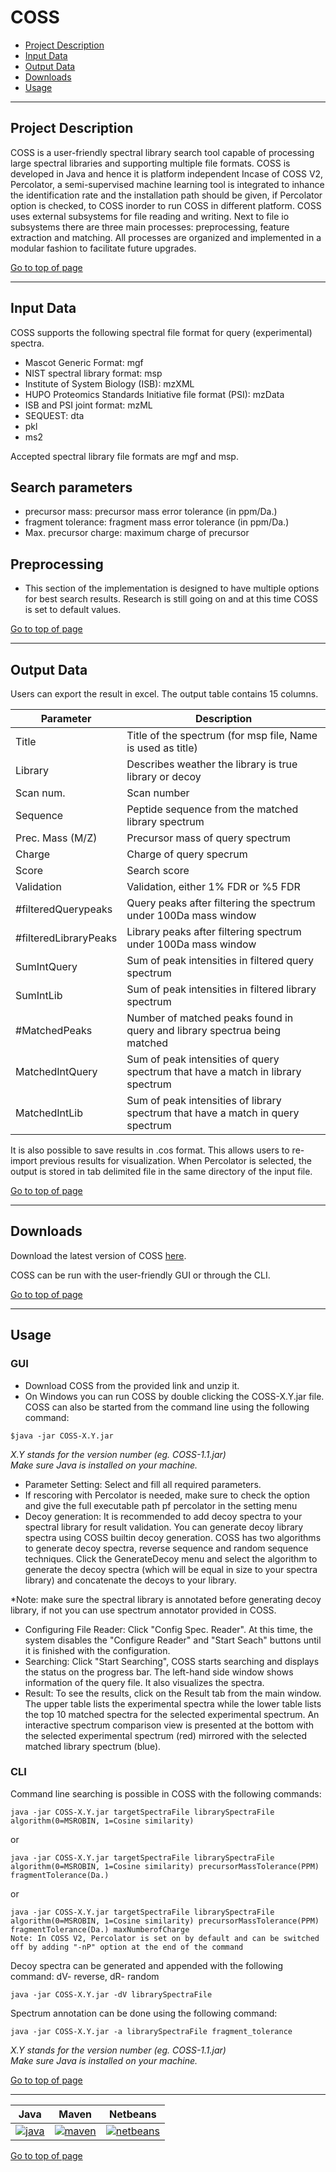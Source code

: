 # COSS

 * [Project Description](#project-description)
 * [Input Data](#input-data)
 * [Output Data](#output-data)
 * [Downloads](#downloads)
 * [Usage](#usage)
 
---
## Project Description

COSS is a user-friendly spectral library search tool capable of processing large spectral libraries and supporting multiple file formats. COSS is developed in Java and hence it is platform independent
Incase of COSS V2, Percolator, a semi-supervised machine learning tool is integrated to inhance the identification rate and the installation path should be given, if Percolator option is checked, to COSS inorder to run COSS in different platform.
COSS uses external subsystems for file reading and writing. Next to file io subsystems there are three main processes: preprocessing, feature extraction and matching. All processes are organized and implemented in a modular fashion to facilitate future upgrades. 

[Go to top of page](#coss)

---
## Input Data
COSS supports the following spectral file format for query (experimental) spectra.
 - Mascot Generic Format: mgf
 - NIST spectral library format: msp
 - Institute of System Biology (ISB): mzXML
 - HUPO Proteomics Standards Initiative file format (PSI): mzData
 - ISB and PSI joint format: mzML
 - SEQUEST: dta
 - pkl
 - ms2
 
Accepted spectral library file formats are mgf and msp.

## Search parameters
 - precursor mass: precursor mass error tolerance (in ppm/Da.)
 - fragment tolerance: fragment mass error tolerance (in ppm/Da.)
 - Max. precursor charge: maximum charge of precursor
 
## Preprocessing
 - This section of the implementation is designed to have multiple options for best search results. Research is still going on and at this time COSS is set to default values.

[Go to top of page](#coss)

---
## Output Data
Users can export the result in excel. The output table contains 15 columns.

| Parameter  | Description        |
|------------|--------------------|
| Title | Title of the spectrum (for msp file, Name is used as title) |
| Library | Describes weather the library is true library or decoy |
| Scan num. | Scan number |
| Sequence | Peptide sequence from the matched library spectrum |
| Prec. Mass (M/Z) | Precursor mass of query spectrum |
| Charge | Charge of query specrum |
| Score | Search score |
| Validation | Validation, either 1% FDR or %5 FDR |
| #filteredQuerypeaks | Query peaks after filtering the spectrum under 100Da mass window |
| #filteredLibraryPeaks | Library peaks after filtering spectrum under 100Da mass window |
| SumIntQuery | Sum of peak intensities in filtered query spectrum |
| SumIntLib | Sum of peak intensities in filtered library spectrum |
| #MatchedPeaks | Number of matched peaks found in query and library spectrua being matched |
| MatchedIntQuery | Sum of peak intensities of query spectrum that have a match in library spectrum |
| MatchedIntLib | Sum of peak intensities of library spectrum that have a match in query spectrum |

It is also possible to save results in .cos format. This allows users to re-import previous results for visualization.
When Percolator is selected, the output is stored in tab delimited file in the same directory of the input file.

[Go to top of page](#coss)

---
## Downloads

Download the latest version of COSS  <a href="http://genesis.ugent.be/maven2/com/compomics/COSS/" onclick="trackOutboundLink('usage','download','coss','http://genesis.ugent.be/maven2/com/compomics/COSS/2.0/.zip'); return false;">here</a>.  

COSS can be run with the user-friendly GUI or through the CLI. 

[Go to top of page](#coss)

---
## Usage
### GUI
- Download COSS from the provided link and unzip it.
- On Windows you can run COSS by double clicking the COSS-X.Y.jar file. COSS can also be started from the command line using the following command:
```
$java -jar COSS-X.Y.jar
```
*X.Y stands for the version number (eg. COSS-1.1.jar)  
Make sure Java is installed on your machine.*
	
- Parameter Setting: Select and fill all required parameters.
- If rescoring with Percolator is needed, make sure to check the option and give the full executable path pf percolator in the setting menu
- Decoy generation: It is recommended to add decoy spectra to your spectral library for result validation. You can generate decoy library spectra using COSS builtin decoy generation. COSS has two algorithms to generate decoy spectra, reverse sequence and random sequence techniques. Click the GenerateDecoy menu and select the algorithm to generate the decoy spectra (which will be equal in size to your spectra library) and concatenate the decoys to your library. 

*Note: make sure the spectral library is annotated before generating decoy library, if not you can use spectrum annotator provided in COSS.

- Configuring File Reader: Click "Config Spec. Reader". At this time, the system disables the "Configure Reader" and "Start Seach" buttons until it is finished with the configuration. 
- Searching: Click "Start Searching", COSS starts searching and displays the status on the progress bar. The left-hand side window shows information of the query file. It also visualizes the spectra.
- Result: To see the results, click on the Result tab from the main window. The upper table lists the experimental spectra while the lower table lists the top 10 matched spectra for the selected experimental spectrum. An interactive spectrum comparison view is presented at the bottom with the selected experimental spectrum (red) mirrored with the selected matched library spectrum (blue).

### CLI
Command line searching is possible in COSS with the following commands:
```
java -jar COSS-X.Y.jar targetSpectraFile librarySpectraFile algorithm(0=MSROBIN, 1=Cosine similarity)   
```
or                    
```
java -jar COSS-X.Y.jar targetSpectraFile librarySpectraFile algorithm(0=MSROBIN, 1=Cosine similarity) precursorMassTolerance(PPM) fragmentTolerance(Da.) 
```
or
```
java -jar COSS-X.Y.jar targetSpectraFile librarySpectraFile algorithm(0=MSROBIN, 1=Cosine similarity) precursorMassTolerance(PPM) fragmentTolerance(Da.) maxNumberofCharge
Note: In COSS V2, Percolator is set on by default and can be switched off by adding "-nP" option at the end of the command
```
Decoy spectra can be generated and appended with the following command: dV- reverse, dR- random
```
java -jar COSS-X.Y.jar -dV librarySpectraFile
```

Spectrum annotation can be done using the following command:

```
java -jar COSS-X.Y.jar -a librarySpectraFile fragment_tolerance
```
*X.Y stands for the version number (eg. COSS-1.1.jar)  
Make sure Java is installed on your machine.*

[Go to top of page](#coss)

---
| Java | Maven | Netbeans | 
|:--:|:--:|:--:|
|[![java](http://genesis.ugent.be/uvpublicdata/image/java.png)](http://java.com/en/) | [![maven](http://genesis.ugent.be/uvpublicdata/image/maven.png)](http://maven.apache.org/) | [![netbeans](https://netbeans.org/images_www/visual-guidelines/NB-logo-single.jpg)](https://netbeans.org/)

[Go to top of page](#coss)
